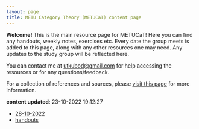 ```yaml
---
layout: page
title: METU Category Theory (METUCaT) content page
---
```


**Welcome!** This is the main resource page for METUCaT! Here you can find any handouts, weekly notes, exercises etc. Every date the group meets is added to this page, along with any other resources one may need. Any updates to the study group will be reflected here.

You can contact me at [utkubod@gmail.com](mailto:utkubod@gmail.com) for help accessing the resources or for any questions/feedback.

For a collection of references and sources, please [visit this page](./resources.html) for more information.


**content updated**: 23-10-2022 19:12:27

* [28-10-2022](./content/28-10-2022/index.md)
* [handouts](./content/handouts/index.md)
